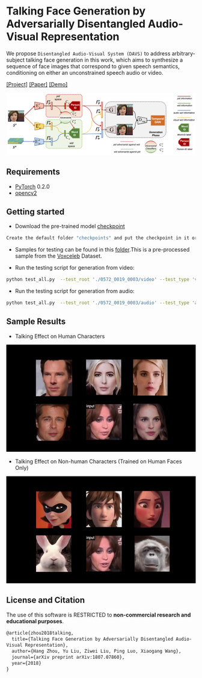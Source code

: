 # Talking Face Generation by Adversarially Disentangled Audio-Visual Representation

We propose `Disentangled Audio-Visual System (DAVS)` to address arbitrary-subject talking face generation in this work, which aims to synthesize a sequence of face images
that correspond to given speech semantics, conditioning on either an unconstrained speech audio or video.

[[Project]](https://liuziwei7.github.io/projects/TalkingFace) [[Paper]](https://arxiv.org/abs/1807.07860) [[Demo]](https://www.youtube.com/watch?v=-J2zANwdjcQ)

<img src='./misc/teaser.png' width=880>

## Requirements
* [PyTorch](https://pytorch.org/) 0.2.0
* [opencv2](https://opencv.org/releases.html)

## Getting started
* Download the pre-trained model [checkpoint](https://drive.google.com/file/d/1WltJlIWhG0xT-HSAFUh19F5yEkIfEW5m/view?usp=sharing)
``` bash
Create the default folder "checkpoints" and put the checkpoint in it or get the CHECKPOINT_PATH
``` 

* Samples for testing can be found in this [folder](https://drive.google.com/open?id=1ykjOZwwFfyP2V1vdUVsm2v4r1QSM-uxa).This is a pre-processed sample from the [Voxceleb](http://www.robots.ox.ac.uk/~vgg/data/voxceleb/) Dataset. 

* Run the testing script for generation from video:

``` bash
python test_all.py  --test_root './0572_0019_0003/video' --test_type 'video' --test_audio_video_length 99 --test_resume_path CHECKPOINT_PATH 
```
* Run the testing script for generation from audio:
``` bash
python test_all.py  --test_root './0572_0019_0003/audio' --test_type 'audio' --test_audio_video_length 99 --test_resume_path CHECKPOINT_PATH 
```

## Sample Results
* Talking Effect on Human Characters
<img src='./misc/demo_human.gif' width=640>

* Talking Effect on Non-human Characters (Trained on Human Faces Only)
<img src='./misc/demo_nonhuman.gif' width=640>

## License and Citation
The use of this software is RESTRICTED to **non-commercial research and educational purposes**.

```
@article{zhou2018talking,
  title={Talking Face Generation by Adversarially Disentangled Audio-Visual Representation},
  author={Hang Zhou, Yu Liu, Ziwei Liu, Ping Luo, Xiaogang Wang},
  journal={arXiv preprint arXiv:1807.07860},
  year={2018}
}
```
